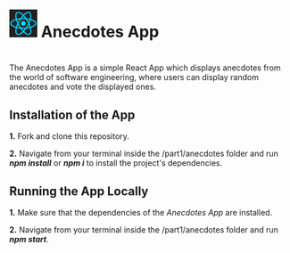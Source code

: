 <h1>
<img src="https://raw.githubusercontent.com/katerina-tziala/fullstackopen2019/master/documentation_images/react_logo.png" alt="react logo" width="50" height="50">
Anecdotes App<br/>
</h1>

# 
The Anecdotes App is a simple React App which displays anecdotes from the world of software engineering, where users can display random anecdotes and vote the displayed ones.

## Installation of the App
**1.** Fork and clone this repository.

**2.** Navigate from your terminal inside the /part1/anecdotes folder and run ***npm install*** or ***npm i*** to install the project's dependencies.

## Running the App Locally
**1.** Make sure that the dependencies of the *Anecdotes App* are installed.

**2.** Navigate from your terminal inside the /part1/anecdotes folder and run ***npm start***.
